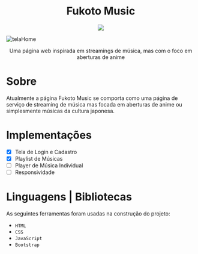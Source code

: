 <h1 align="center">
    Fukoto Music
</h1>


<p align="center">
    <img src="http://img.shields.io/static/v1?label=STATUS&message=EM%20DESENVOLVIMENTO&color=GREEN&style=for-the-badge"/>
</p>

![telaHome](https://user-images.githubusercontent.com/80048095/194970486-70735d48-754b-4140-8c53-9f807aa3ac3e.gif)

<p align="center">
    Uma página web inspirada em streamings de música, mas com o foco em aberturas de anime 
</p>

# Sobre
<p>
    Atualmente a página Fukoto Music se comporta como uma página de serviço de streaming de música mas focada em aberturas de anime ou
simplesmente músicas da cultura japonesa.
</p>

# Implementações

- [x] Tela de Login e Cadastro
- [x] Playlist de Músicas
- [ ] Player de Música Individual
- [ ] Responsividade

# Linguagens | Bibliotecas 
As seguintes ferramentas foram usadas na construção do projeto:

- `HTML`
- `CSS`
- `JavaScript`
- `Bootstrap`
    
    

